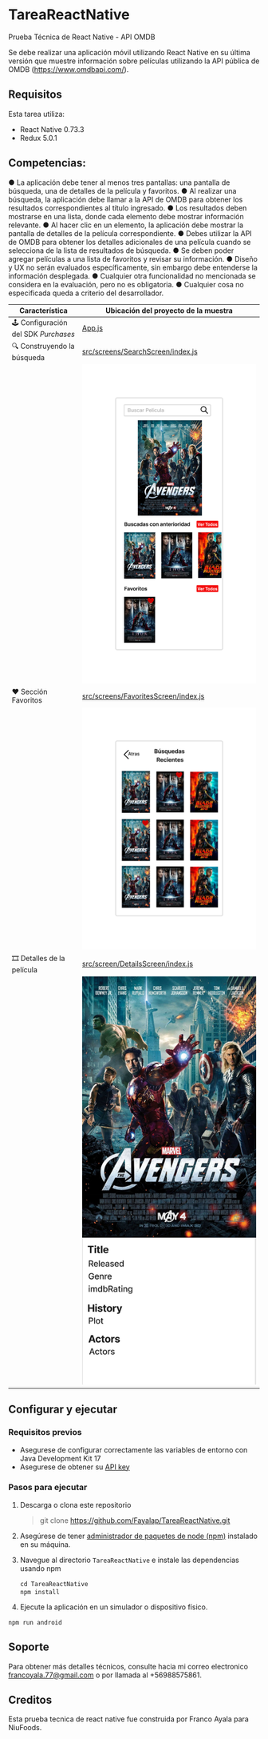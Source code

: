 
# TareaReactNative
Prueba Técnica de React Native - API OMDB

Se debe realizar una aplicación móvil utilizando React Native en su última versión que muestre
información sobre películas utilizando la API pública de OMDB (https://www.omdbapi.com/).

## Requisitos

Esta tarea utiliza:

- React Native 0.73.3
- Redux 5.0.1

## Competencias:

● La aplicación debe tener al menos tres pantallas: una pantalla de búsqueda, una de detalles
de la película y favoritos.
● Al realizar una búsqueda, la aplicación debe llamar a la API de OMDB para obtener los
resultados correspondientes al título ingresado.
● Los resultados deben mostrarse en una lista, donde cada elemento debe mostrar información
relevante.
● Al hacer clic en un elemento, la aplicación debe mostrar la pantalla de detalles de la película
correspondiente.
● Debes utilizar la API de OMDB para obtener los detalles adicionales de una película cuando
se selecciona de la lista de resultados de búsqueda.
● Se deben poder agregar películas a una lista de favoritos y revisar su información.
● Diseño y UX no serán evaluados específicamente, sin embargo debe entenderse la
información desplegada.
● Cualquier otra funcionalidad no mencionada se considera en la evaluación, pero no es
obligatoria.
● Cualquier cosa no especificada queda a criterio del desarrollador.

| Característica                   | Ubicación del proyecto de la muestra      |
| -------------------------------- | ----------------------------------------- |
| 🕹 Configuración del SDK *Purchases*  | [App.js](App.js#L17) |
| 🔍 Construyendo la búsqueda        | [src/screens/SearchScreen/index.js](src/screens/SearchScreen/index.js) |
|                                   | ![SearchMockup](./src/assets/mockups/SearchMockup.png)|
| ❤️ Sección Favoritos           | [src/screens/FavoritesScreen/index.js](src/screens/FavoritesScreen/index.js) |
|                                   | ![FavoritesMockup](./src/assets/mockups/FavoritesMockup.png)|
| 🎞️ Detalles de la película           | [src/screen/DetailsScreen/index.js](src/screen/DetailsScreen/index.js) |
|                                   | ![DetailsMockup](./src/assets/mockups/DetailsMockup.png)|

## Configurar y ejecutar

### Requisitos previos
- Asegurese de configurar correctamente las variables de entorno con Java Development Kit 17
- Asegurese de obtener su [API key](https://www.omdbapi.com/apikey.aspx)

### Pasos para ejecutar
1. Descarga o clona este repositorio
    > git clone https://github.com/Fayalap/TareaReactNative.git

2. Asegúrese de tener [administrador de paquetes de node (npm)](https://docs.npmjs.com/downloading-and-installing-node-js-and-npm) instalado en su máquina.

3. Navegue al directorio `TareaReactNative` e instale las dependencias usando npm

    ```
    cd TareaReactNative
    npm install
    ```

4. Ejecute la aplicación en un simulador o dispositivo físico.

```
npm run android
```


## Soporte

Para obtener más detalles técnicos, consulte hacia mi correo electronico francoyala.77@gmail.com
o por llamada al +56988575861.

## Creditos

Esta prueba tecnica de react native fue construida por Franco Ayala para NiuFoods.
